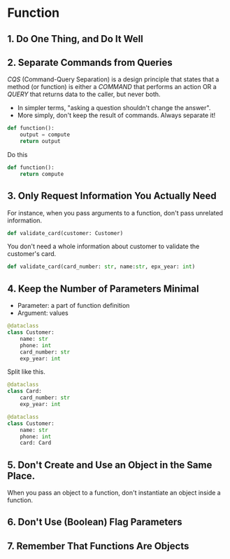 
# Function
## 1. Do One Thing, and Do It Well
## 2. Separate Commands from Queries

_CQS_ (Command-Query Separation) is a design principle that states that a method (or function) is either a _COMMAND_ that performs an action OR a _QUERY_ that returns data to the caller, but never both.
- In simpler terms, "asking a question shouldn't change the answer".
- More simply, don't keep the result of commands. Always separate it!
```python
def function():
	output = compute
	return output
```

Do this
```python
def function():
	return compute
```

## 3. Only Request Information You Actually Need
For instance, when you pass arguments to a function, don't pass unrelated information. 
```python
def validate_card(customer: Customer)
```

You don't need a whole information about customer to validate the customer's card.
```python
def validate_card(card_number: str, name:str, epx_year: int)
```

## 4. Keep the Number of Parameters Minimal
- Parameter: a part of function definition
- Argument: values

```python
@dataclass
class Customer:
	name: str
	phone: int
	card_number: str
	exp_year: int
```

Split like this.

```python
@dataclass
class Card:
	card_number: str
	exp_year: int

@dataclass
class Customer:
	name: str
	phone: int
	card: Card
```

## 5. Don't Create and Use an Object in the Same Place. 

When you pass an object to a function, don't instantiate an object inside a function. 

## 6. Don't Use (Boolean) Flag Parameters
## 7. Remember That Functions Are Objects



